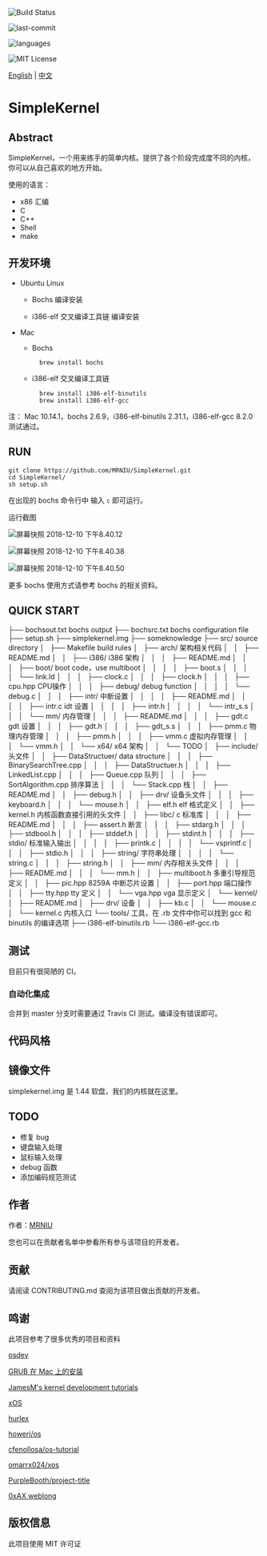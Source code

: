 
![Build Status](https://travis-ci.org/MRNIU/SimpleKernel.svg?branch=TODO)

![last-commit](https://img.shields.io/github/last-commit/google/skia.svg)

![languages](https://img.shields.io/github/languages/count/badges/shields.svg)

![MIT License](https://img.shields.io/github/license/mashape/apistatus.svg)

[English]() | [中文]()
# SimpleKernel

## Abstract

SimpleKernel，一个用来练手的简单内核。提供了各个阶段完成度不同的内核，你可以从自己喜欢的地方开始。

使用的语言：

- x86 汇编
- C
- C++
- Shell
- make

## 开发环境

- Ubuntu Linux

    - Bochs
        编译安装
        
    - i386-elf 交叉编译工具链
        编译安装

- Mac
    - Bochs

            brew install bochs
            
    - i386-elf 交叉编译工具链

            brew install i386-elf-binutils
            brew install i386-elf-gcc

注：
Mac 10.14.1，bochs 2.6.9，i386-elf-binutils 2.31.1，i386-elf-gcc 8.2.0 测试通过。

## RUN

    git clone https://github.com/MRNIU/SimpleKernel.git
    cd SimpleKernel/
    sh setup.sh

在出现的 bochs 命令行中 输入 `c` 即可运行。

运行截图
    
![屏幕快照 2018-12-10 下午8.40.12](https://lh3.googleusercontent.com/-bMiOQG70raM/XA5ijMqVcLI/AAAAAAAAAGU/YB_HvVl8JD4PiKbV1UHfQA4HqeD6xWCxACHMYCw/I/%255BUNSET%255D)
    
![屏幕快照 2018-12-10 下午8.40.38](https://lh3.googleusercontent.com/-Lp2Xea_cLgM/XA5ijHG93RI/AAAAAAAAAGc/wpYAqRo7wGIABAAi6jGz3NRhASB2aOQywCHMYCw/I/%255BUNSET%255D)

![屏幕快照 2018-12-10 下午8.40.50](https://lh3.googleusercontent.com/-DwLqMLIWGps/XA5ijD1nZvI/AAAAAAAAAGY/PeRQd2FN8qoOEGq4LEx1vxgmFCmq8qUYACHMYCw/I/%255BUNSET%255D)

更多 bochs 使用方式请参考 bochs 的相关资料。


## QUICK START

├── bochsout.txt bochs output
├── bochsrc.txt bochs configuration file
├── setup.sh
├── simplekernel.img
├── someknowledge
├── src/ source directory
│   ├── Makefile build rules
│   ├── arch/ 架构相关代码
│   │   ├── README.md
│   │   ├── i386/ i386 架构
│   │   │   ├── README.md
│   │   │   ├── boot/ boot code，use multiboot
│   │   │   │   ├── boot.s
│   │   │   │   └── link.ld
│   │   │   ├── clock.c
│   │   │   ├── clock.h
│   │   │   ├── cpu.hpp CPU操作
│   │   │   ├── debug/ debug function
│   │   │   │   └── debug.c
│   │   │   ├── intr/ 中断设置
│   │   │   │   ├── README.md
│   │   │   │   ├── intr.c idt 设置
│   │   │   │   ├── intr.h
│   │   │   │   └── intr_s.s
│   │   │   └── mm/ 内存管理
│   │   │       ├── README.md
│   │   │       ├── gdt.c gdt 设置
│   │   │       ├── gdt.h
│   │   │       ├── gdt_s.s
│   │   │       ├── pmm.c 物理内存管理
│   │   │       ├── pmm.h
│   │   │       ├── vmm.c 虚拟内存管理
│   │   │       └── vmm.h
│   │   └── x64/ x64 架构
│   │       └── TODO
│   ├── include/ 头文件
│   │   ├── DataStructuer/ data structure
│   │   │   ├── BinarySearchTree.cpp
│   │   │   ├── DataStructuer.h
│   │   │   ├── LinkedList.cpp
│   │   │   ├── Queue.cpp 队列
│   │   │   ├── SortAlgorithm.cpp 排序算法
│   │   │   └── Stack.cpp 栈
│   │   ├── README.md
│   │   ├── debug.h
│   │   ├── drv/ 设备头文件
│   │   │   ├── keyboard.h
│   │   │   └── mouse.h
│   │   ├── elf.h elf 格式定义
│   │   ├── kernel.h 内核函数直接引用的头文件
│   │   ├── libc/ c 标准库
│   │   │   ├── README.md
│   │   │   ├── assert.h 断言
│   │   │   ├── stdarg.h
│   │   │   ├── stdbool.h
│   │   │   ├── stddef.h
│   │   │   ├── stdint.h
│   │   │   ├── stdio/ 标准输入输出
│   │   │   │   ├── printk.c
│   │   │   │   └── vsprintf.c
│   │   │   ├── stdio.h
│   │   │   ├── string/ 字符串处理
│   │   │   │   └── string.c
│   │   │   ├── string.h
│   │   ├── mm/ 内存相关头文件
│   │   │   ├── README.md
│   │   │   └── mm.h
│   │   ├── multiboot.h 多重引导规范定义
│   │   ├── pic.hpp 8259A 中断芯片设置
│   │   ├── port.hpp 端口操作
│   │   ├── tty.hpp tty 定义
│   │   └── vga.hpp vga 显示定义
│   └── kernel/
│       ├── README.md
│       ├── drv/ 设备
│       │   ├── kb.c
│       │   └── mouse.c
│       └── kernel.c 内核入口
└── tools/ 工具，在 .rb 文件中你可以找到 gcc 和 binutils 的编译选项
    ├── i386-elf-binutils.rb
    └── i386-elf-gcc.rb

## 测试

目前只有很简陋的 CI。

### 自动化集成

合并到 master 分支时需要通过 Travis CI 测试。编译没有错误即可。

## 代码风格

## 镜像文件

simplekernel.img 是 1.44 软盘，我们的内核就在这里。
    
## TODO

- 修复 bug
- 键盘输入处理
- 鼠标输入处理
- debug 函数
- 添加编码规范测试

## 作者

作者：[MRNIU](https://github.com/MRNIU)

您也可以在贡献者名单中参看所有参与该项目的开发者。

## 贡献

请阅读 CONTRIBUTING.md 查阅为该项目做出贡献的开发者。

## 鸣谢

此项目参考了很多优秀的项目和资料

[osdev](https://wiki.osdev.org)

[GRUB 在 Mac 上的安装](https://wiki.osdev.org/GRUB#Installing_GRUB_2_on_OS_X)

[JamesM's kernel development tutorials](http://www.jamesmolloy.co.uk/tutorial_html/1.-Environment%20setup.html)

[xOS](https://github.com/fengleicn/xOS)

[hurlex](http://wiki.0xffffff.org/posts/hurlex-8.html)

[howerj/os](https://github.com/howerj/os)

[cfenollosa/os-tutorial](https://github.com/cfenollosa/os-tutorial)

[omarrx024/xos](https://github.com/omarrx024/xos)

[PurpleBooth/project-title](https://gist.github.com/PurpleBooth/109311bb0361f32d87a2%23project-title)

[0xAX weblong](http://0xax.blogspot.com/search/label/asm)

## 版权信息

此项目使用 MIT 许可证


